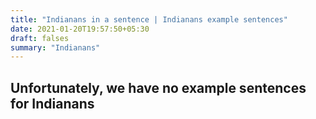 ```yaml
---
title: "Indianans in a sentence | Indianans example sentences"
date: 2021-01-20T19:57:50+05:30
draft: falses
summary: "Indianans"
---
```

## Unfortunately, we have no example sentences for Indianans                 
